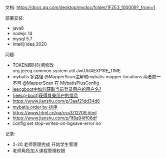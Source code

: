 
文档:
https://docs.qq.com/desktop/mydoc/folder/1FZE3_100009?_from=1

部署安装:
- java8
- nodejs 14
- mysql 5.7
- Intellij idea 2020

问题:
- TOKEN超时时间修改
    org.jeecg.common.system.util.JwtUtil#EXPIRE_TIME
- mybatis 多路径
    @MapperScan注解和mybatis.mapper-locations 两者缺一不可
    @MapperScan 在 MybatisPlusConfig
- [jeecgboot中如何获取当前登录用户的用户名?](https://www.cnblogs.com/97Coding/p/13330110.html)
- [[jeecg-boot]获得登录用户的信息](https://blog.csdn.net/gwcgwcjava/article/details/103396746)
- https://www.jianshu.com/p/3aaf21dd34d6
- [mybatis order by 排序](https://blog.csdn.net/xiaofanren1111/article/details/79470930)
- https://www.html.cn/qa/css3/12709.html
- https://www.jianshu.com/p/1f8a94ff06df
- config set stop-writes-on-bgsave-error no


记录:
- 2-20 老师管理完成 开始学生管理
- 老师角色加入课程管理权限

